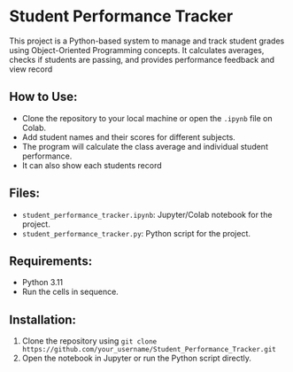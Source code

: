 # Student Performance Tracker

This project is a Python-based system to manage and track student grades using Object-Oriented Programming concepts. It calculates averages, checks if students are passing, and provides performance feedback and view record

## How to Use:

- Clone the repository to your local machine or open the `.ipynb` file on Colab.
- Add student names and their scores for different subjects.
- The program will calculate the class average and individual student performance.
- It can also show each students record

## Files:

- `student_performance_tracker.ipynb`: Jupyter/Colab notebook for the project.
- `student_performance_tracker.py`: Python script for the project.

## Requirements:

- Python 3.11
- Run the cells in sequence.

## Installation:

1. Clone the repository using `git clone https://github.com/your_username/Student_Performance_Tracker.git`
2. Open the notebook in Jupyter or run the Python script directly.
